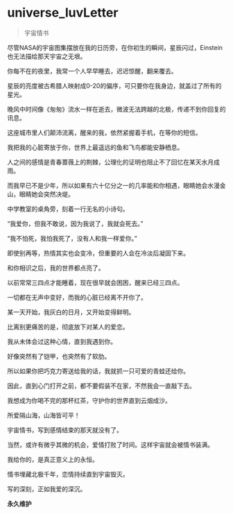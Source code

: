 # universe_luvLetter
> 宇宙情书

尽管NASA的宇宙图集摆放在我的日历旁，在你初生的瞬间，星辰闪过，Einstein也无法描绘那天宇宙之无垠。

你每不在的夜里，我常一个人早早睡去，迟迟惊醒，翻来覆去。

星辰的亮度被古希腊人映射成0-20的偏序，可只要你在我身边，就盖过了所有的星光。

晚风中时间像《匆匆》流水一样在逝去，微波无法跨越的北极，传递不到你回复的讯息。

这座城市里人们颠沛流离，醒来的我，依然紧握着手机，在等你的短信。

我把我的心脏寄放于你，世界上最遥远的鱼和飞鸟都能安静栖息。

人之间的感情是青春蔷薇上的荆棘，公理化的证明也阻止不了回忆在某天水月成雨。

而我早已不是少年，所以如果有六十亿分之一的几率能和你相遇，眼睛她会水漫金山，眼睛她会突然决堤。

中学教室的桌角旁，刻着一行无名的小诗句。

“我爱你，但我不敢说，因为我说了，我就会死去。”

“我不怕死，我怕我死了，没有人和我一样爱你。”

即使别再等，热情其实也会变冷，但重要的人会在冷淡后凝固下来。

和你相识之后，我的世界都点亮了。

以前常常三四点才能睡着，现在很早就会困困，醒来已经三四点。

一切都在无声中变好，而我的心脏已经离不开你了。

某一天开始，我灰白的日月，又开始变得鲜明。

比离别更痛苦的是，彻底放下对某人的爱恋。

我从未体会过这种心情，直到我遇到你。

好像突然有了铠甲，也突然有了软肋。

所以如果你把巧克力寄送给我的话，我就抓一只可爱的青蛙还给你。

因此，直到心门打开之前，都不要假装不在家，不然我会一直敲下去。

我想成为你喝不完的那杯红茶，守护你的世界直到云烟成沙。

所爱隔山海，山海皆可平！

宇宙情书，写到感情结束的那天就没有了。

当然，或许有微乎其微的机会，爱情打败了时间。这样宇宙就会被情书装满。

我给你的，是真正意义上的永恒。

情书埋藏北极千年，恋情持续直到宇宙毁灭。

写的深刻，正如我爱的深沉。

**永久维护**
